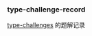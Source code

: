 ### type-challenge-record

[type-challenges](https://github.com/type-challenges/type-challenges) 的题解记录
